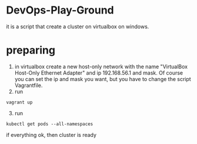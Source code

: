 # DevOps-Play-Ground

it is a script that create a cluster on virtualbox on windows.

# preparing

1. in virtualbox create a new host-only network with the name "VirtualBox Host-Only Ethernet Adapter" and ip 192.168.56.1 and mask. Of course you can set the ip and mask you want, but you have to change the script Vagrantfile.
2. run
```
vagrant up
```
3. run
```
kubectl get pods --all-namespaces
```
if everything ok, then cluster is ready
